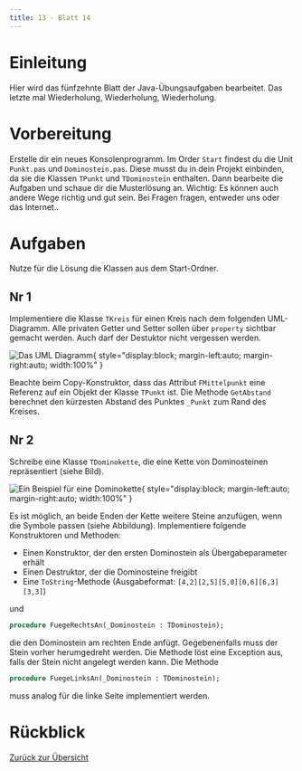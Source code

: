 ```yaml
---
title: 13 - Blatt 14
---
```


# Einleitung

Hier wird das fünfzehnte Blatt der Java-Übungsaufgaben bearbeitet. Das letzte
mal Wiederholung, Wiederholung, Wiederholung.

# Vorbereitung

Erstelle dir ein neues Konsolenprogramm. Im Order `Start` findest du die Unit
`Punkt.pas` und `Dominostein.pas`. Diese musst du in dein Projekt einbinden, da
sie die Klassen `TPunkt` und `TDominostein` enthalten. Dann bearbeite die
Aufgaben und schaue dir die Musterlösung an. Wichtig: Es können auch andere Wege
richtig und gut sein. Bei Fragen fragen, entweder uns oder das Internet..

# Aufgaben

Nutze für die Lösung die Klassen aus dem Start-Ordner.

## Nr 1

Implementiere die Klasse `TKreis` für einen Kreis nach dem folgenden
UML-Diagramm. Alle privaten Getter und Setter sollen über `property` sichtbar
gemacht werden. Auch darf der Destuktor nicht vergessen werden.

![](kreis_uml.jpg "Das UML Diagramm"){ style="display:block; margin-left:auto;
margin-right:auto; width:100%" }

Beachte beim Copy-Konstruktor, dass das Attribut `FMittelpunkt` eine Referenz
auf ein Objekt der Klasse `TPunkt` ist. Die Methode `GetAbstand` berechnet den
kürzesten Abstand des Punktes `_Punkt` zum Rand des Kreises.

## Nr 2

Schreibe eine Klasse `TDominokette`, die eine Kette von Dominosteinen
repräsentiert (siehe Bild).

![](dominokette.jpg "Ein Beispiel für eine Dominokette"){ style="display:block;
margin-left:auto; margin-right:auto; width:100%" }

Es ist möglich, an beide Enden der Kette weitere Steine anzufügen, wenn die
Symbole passen (siehe Abbildung). Implementiere folgende Konstruktoren und Methoden:

- Einen Konstruktor, der den ersten Dominostein als Übergabeparameter erhält
- Einen Destruktor, der die Dominosteine freigibt
- Eine `ToString`-Methode (Ausgabeformat: `[4,2][2,5][5,0][0,6][6,3][3,3]`)

und

``` Pascal
procedure FuegeRechtsAn(_Dominostein : TDominostein);
```

die den Dominostein am rechten Ende anfügt. Gegebenenfalls muss der Stein vorher
herumgedreht werden. Die Methode löst eine Exception aus, falls der Stein nicht
angelegt werden kann. Die Methode

``` Pascal
procedure FuegeLinksAn(_Dominostein : TDominostein);
```

muss analog für die linke Seite implementiert werden.

# Rückblick

[Zurück zur Übersicht](../Index.html)
